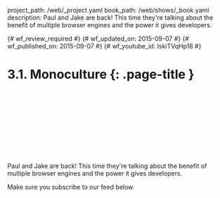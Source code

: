 project_path: /web/_project.yaml
book_path: /web/shows/_book.yaml
description: Paul and Jake are back! This time they're talking about the benefit of multiple browser engines and the power it gives developers.

{# wf_review_required #}
{# wf_updated_on: 2015-09-07 #}
{# wf_published_on: 2015-09-07 #}
{# wf_youtube_id: IskiTVqHp18 #}

# 3.1. Monoculture {: .page-title }


<div class="video-wrapper">
  <iframe class="devsite-embedded-youtube-video" data-video-id="IskiTVqHp18"
          data-autohide="1" data-showinfo="0" frameborder="0" allowfullscreen>
  </iframe>
</div>


Paul and Jake are back! This time they're talking about the benefit of multiple browser engines and the power it gives developers.

Make sure you subscribe to our feed below.
